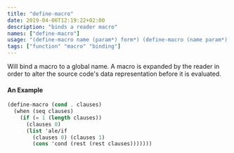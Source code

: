 ```yaml
---
title: "define-macro"
date: 2019-04-06T12:19:22+02:00
description: "binds a reader macro"
names: ["define-macro"]
usage: "(define-macro name (param*) form*) (define-macro (name param*) form*)"
tags: ["function" "macro" "binding"]
---
```


Will bind a macro to a global name. A macro is expanded by the reader in order to alter the source code's data representation before it is evaluated.

#### An Example

```scheme
(define-macro (cond . clauses)
  (when (seq clauses)
    (if (= 1 (length clauses))
      (clauses 0)
      (list 'ale/if
        (clauses 0) (clauses 1)
        (cons 'cond (rest (rest clauses)))))))
```
